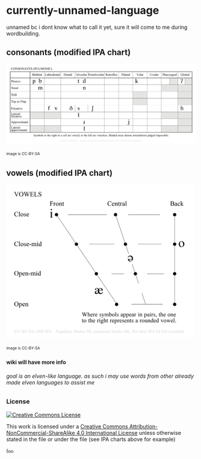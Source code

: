 # currently-unnamed-language
unnamed bc i dont know what to call it yet, sure it will come to me during wordbuilding.

## consonants (modified IPA chart)
<img src="https://github.com/Vortetty/currently-unnamed-language/blob/master/currentipaCONS.png" width="1000" />

<sup><sub>image is CC-BY-SA</sub></sup>

## vowels (modified IPA chart)
<img src="https://github.com/Vortetty/currently-unnamed-language/blob/master/currentipa.png" width="500" />

<sup><sub>image is CC-BY-SA</sub></sup>

#### wiki will have more info
###### goal is an elven-like language. as such i may use words from other already made elven languages to assist me 


### License
<a rel="license" href="http://creativecommons.org/licenses/by-nc-sa/4.0/"><img alt="Creative Commons License" style="border-width:0" src="https://i.creativecommons.org/l/by-nc-sa/4.0/88x31.png" /></a>

This work is licensed under a <a rel="license" href="http://creativecommons.org/licenses/by-nc-sa/4.0/">Creative Commons Attribution-NonCommercial-ShareAlike 4.0 International License</a> unless otherwise stated in the file or under the file (see IPA charts above for example)

<span style="font-family: 'Lucida Console';">foo</span>
